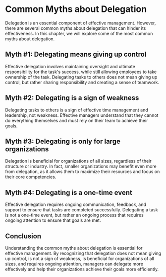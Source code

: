 # Common Myths about Delegation

Delegation is an essential component of effective management. However, there are several common myths about delegation that can hinder its effectiveness. In this chapter, we will explore some of the most common myths about delegation.

Myth #1: Delegating means giving up control
-------------------------------------------

Effective delegation involves maintaining oversight and ultimate responsibility for the task's success, while still allowing employees to take ownership of the task. Delegating tasks to others does not mean giving up control, but rather sharing responsibility and creating a sense of teamwork.

Myth #2: Delegating is a sign of weakness
-----------------------------------------

Delegating tasks to others is a sign of effective time management and leadership, not weakness. Effective managers understand that they cannot do everything themselves and must rely on their team to achieve their goals.

Myth #3: Delegating is only for large organizations
---------------------------------------------------

Delegation is beneficial for organizations of all sizes, regardless of their structure or industry. In fact, smaller organizations may benefit even more from delegation, as it allows them to maximize their resources and focus on their core competencies.

Myth #4: Delegating is a one-time event
---------------------------------------

Effective delegation requires ongoing communication, feedback, and support to ensure that tasks are completed successfully. Delegating a task is not a one-time event, but rather an ongoing process that requires ongoing attention to ensure that goals are met.

Conclusion
----------

Understanding the common myths about delegation is essential for effective management. By recognizing that delegation does not mean giving up control, is not a sign of weakness, is beneficial for organizations of all sizes, and requires ongoing attention, managers can delegate more effectively and help their organizations achieve their goals more efficiently.

